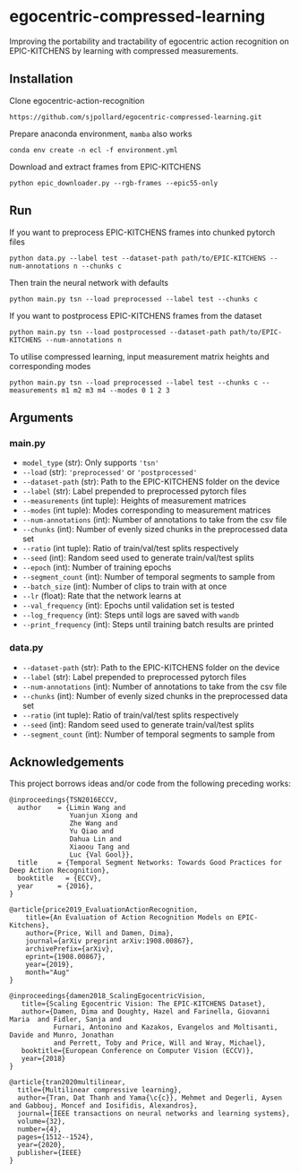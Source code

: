 # egocentric-compressed-learning

Improving the portability and tractability of egocentric action recognition on EPIC-KITCHENS by learning with compressed measurements.

## Installation

Clone egocentric-action-recognition

```
https://github.com/sjpollard/egocentric-compressed-learning.git
```

Prepare anaconda environment, `mamba` also works

```
conda env create -n ecl -f environment.yml
```

Download and extract frames from EPIC-KITCHENS

```
python epic_downloader.py --rgb-frames --epic55-only
```

## Run

If you want to preprocess EPIC-KITCHENS frames into chunked pytorch files

```
python data.py --label test --dataset-path path/to/EPIC-KITCHENS --num-annotations n --chunks c
```

Then train the neural network with defaults

```
python main.py tsn --load preprocessed --label test --chunks c
```

If you want to postprocess EPIC-KITCHENS frames from the dataset

```
python main.py tsn --load postprocessed --dataset-path path/to/EPIC-KITCHENS --num-annotations n
```

To utilise compressed learning, input measurement matrix heights and corresponding modes

```
python main.py tsn --load preprocessed --label test --chunks c --measurements m1 m2 m3 m4 --modes 0 1 2 3
```

## Arguments

### main.py

- `model_type` (str): Only supports `'tsn'`
- `--load` (str): `'preprocessed'` or `'postprocessed'`
- `--dataset-path` (str): Path to the EPIC-KITCHENS folder on the device
- `--label` (str): Label prepended to preprocessed pytorch files
- `--measurements` (int tuple): Heights of measurement matrices
- `--modes` (int tuple): Modes corresponding to measurement matrices
- `--num-annotations` (int): Number of annotations to take from the csv file
- `--chunks` (int): Number of evenly sized chunks in the preprocessed data set
- `--ratio` (int tuple): Ratio of train/val/test splits respectively
- `--seed` (int): Random seed used to generate train/val/test splits
- `--epoch` (int): Number of training epochs
- `--segment_count` (int): Number of temporal segments to sample from
- `--batch_size` (int): Number of clips to train with at once
- `--lr` (float): Rate that the network learns at
- `--val_frequency` (int): Epochs until validation set is tested
- `--log_frequency` (int): Steps until logs are saved with `wandb`
- `--print_frequency` (int): Steps until training batch results are printed

### data.py

- `--dataset-path` (str): Path to the EPIC-KITCHENS folder on the device
- `--label` (str): Label prepended to preprocessed pytorch files
- `--num-annotations` (int): Number of annotations to take from the csv file
- `--chunks` (int): Number of evenly sized chunks in the preprocessed data set
- `--ratio` (int tuple): Ratio of train/val/test splits respectively
- `--seed` (int): Random seed used to generate train/val/test splits
- `--segment_count` (int): Number of temporal segments to sample from

## Acknowledgements
This project borrows ideas and/or code from the following preceding works:

```
@inproceedings{TSN2016ECCV,
  author    = {Limin Wang and
               Yuanjun Xiong and
               Zhe Wang and
               Yu Qiao and
               Dahua Lin and
               Xiaoou Tang and
               Luc {Val Gool}},
  title     = {Temporal Segment Networks: Towards Good Practices for Deep Action Recognition},
  booktitle   = {ECCV},
  year      = {2016},
}
```
```
@article{price2019_EvaluationActionRecognition,
    title={An Evaluation of Action Recognition Models on EPIC-Kitchens},
    author={Price, Will and Damen, Dima},
    journal={arXiv preprint arXiv:1908.00867},
    archivePrefix={arXiv},
    eprint={1908.00867},
    year={2019},
    month="Aug"
}
```
```
@inproceedings{damen2018_ScalingEgocentricVision,
   title={Scaling Egocentric Vision: The EPIC-KITCHENS Dataset},
   author={Damen, Dima and Doughty, Hazel and Farinella, Giovanni Maria  and Fidler, Sanja and
           Furnari, Antonino and Kazakos, Evangelos and Moltisanti, Davide and Munro, Jonathan
           and Perrett, Toby and Price, Will and Wray, Michael},
   booktitle={European Conference on Computer Vision (ECCV)},
   year={2018}
}
```
```
@article{tran2020multilinear,
  title={Multilinear compressive learning},
  author={Tran, Dat Thanh and Yama{\c{c}}, Mehmet and Degerli, Aysen and Gabbouj, Moncef and Iosifidis, Alexandros},
  journal={IEEE transactions on neural networks and learning systems},
  volume={32},
  number={4},
  pages={1512--1524},
  year={2020},
  publisher={IEEE}
}
```
